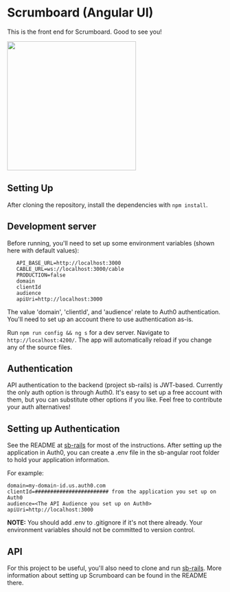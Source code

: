 # Scrumboard (Angular UI)

This is the front end for Scrumboard. Good to see you!

<img src="https://user-images.githubusercontent.com/311305/111650396-a1f97580-87db-11eb-9dad-bc284b2120b8.png" height="300px">

## Setting Up

After cloning the repository, install the dependencies with `npm install`.

## Development server

Before running, you'll need to set up some environment variables (shown here with default values):

```
   API_BASE_URL=http://localhost:3000
   CABLE_URL=ws://localhost:3000/cable
   PRODUCTION=false
   domain
   clientId
   audience
   apiUri=http://localhost:3000
```

The value 'domain', 'clientId', and 'audience' relate to Auth0 authentication. You'll need to set up an account there to use authentication as-is.

Run `npm run config && ng s` for a dev server. Navigate to `http://localhost:4200/`. The app will automatically reload if you change any of the source files.

## Authentication

API authentication to the backend (project sb-rails) is JWT-based. Currently the only auth option is through Auth0. It's easy to set up a free account with them, but you can substitute other options if you like. Feel free to contribute your auth alternatives!

## Setting up Authentication

See the README at [sb-rails](https://github.com/rileypb/sb-rails) for most of the instructions. After setting up the application in Auth0, you can create a .env file in the sb-angular root folder to hold your application information.

For example:
```
domain=my-domain-id.us.auth0.com 
clientId=######################## from the application you set up on Auth0
audience=<The API Audience you set up on Auth0>
apiUri=http://localhost:3000
```

**NOTE:** You should add .env to .gitignore if it's not there already. Your environment variables should not be committed to version control.

## API

For this project to be useful, you'll also need to clone and run [sb-rails](https://github.com/rileypb/sb-rails). More information about setting up Scrumboard can be found in the README there. 
